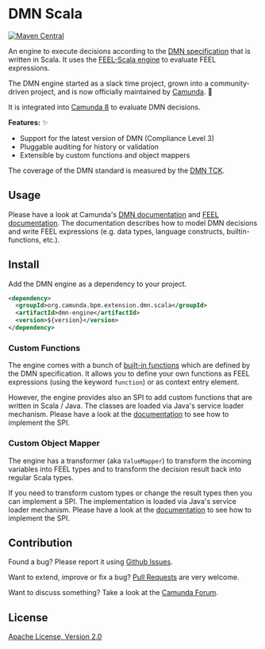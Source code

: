 # DMN Scala

[![Maven Central](https://maven-badges.herokuapp.com/maven-central/org.camunda.bpm.extension.dmn.scala/dmn-engine/badge.svg)](https://maven-badges.herokuapp.com/maven-central/org.camunda.bpm.extension.dmn.scala/dmn-engine)

An engine to execute decisions according to the [DMN specification](http://www.omg.org/spec/DMN/About-DMN/) that is written in Scala. It uses the [FEEL-Scala engine](https://github.com/camunda/feel-scala) to evaluate FEEL expressions.

The DMN engine started as a slack time project, grown into a community-driven project, and is now officially maintained by [Camunda](https://camunda.org/). :rocket: 

It is integrated into [Camunda 8](https://github.com/camunda/camunda) to evaluate DMN decisions.

**Features:** ✨
* Support for the latest version of DMN (Compliance Level 3)
* Pluggable auditing for history or validation
* Extensible by custom functions and object mappers

The coverage of the DMN standard is measured by the [DMN TCK](https://dmn-tck.github.io/tck/index.html).

## Usage

Please have a look at Camunda's [DMN documentation](https://docs.camunda.io/docs/components/modeler/dmn/) and [FEEL documentation](https://docs.camunda.io/docs/components/modeler/feel/what-is-feel/). The documentation describes how to model DMN decisions and write FEEL expressions (e.g. data types, language constructs, builtin-functions, etc.).

## Install

Add the DMN engine as a dependency to your project.

```xml
<dependency>
  <groupId>org.camunda.bpm.extension.dmn.scala</groupId>
  <artifactId>dmn-engine</artifactId>
  <version>${version}</version>
</dependency>
```

### Custom Functions

The engine comes with a bunch of [built-in functions](https://docs.camunda.io/docs/components/modeler/feel/builtin-functions/feel-built-in-functions-introduction/) which are defined by the DMN specification. 
It allows you to define your own functions as FEEL expressions (using the keyword `function`) or as context entry element.

However, the engine provides also an SPI to add custom functions that are written in Scala / Java. The classes are loaded via Java's service loader mechanism. Please have a look at the [documentation](https://camunda.github.io/feel-scala/docs/reference/developer-guide/function-provider-spi) to see how to implement the SPI.

### Custom Object Mapper

The engine has a transformer (aka `ValueMapper`) to transform the incoming variables into FEEL types and to transform the decision result back into regular Scala types. 

If you need to transform custom types or change the result types then you can implement a SPI. The implementation is loaded via Java's service loader mechanism. Please have a look at the 
[documentation](https://camunda.github.io/feel-scala/docs/reference/developer-guide/value-mapper-spi) to see how to implement the SPI.

## Contribution

Found a bug? Please report it using [Github Issues](https://github.com/camunda/dmn-scala/issues).

Want to extend, improve or fix a bug? [Pull Requests](https://github.com/camunda/dmn-scala/pulls) are very welcome.

Want to discuss something? Take a look at the [Camunda Forum](https://forum.camunda.io/tag/dmn-engine-feel).

## License

[Apache License, Version 2.0](./LICENSE)

